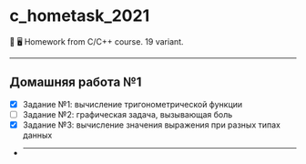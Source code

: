 # c_hometask_2021
📒 🖥 Homework from C/C++ course. 19 variant.
____
## Домашняя работа №1
- [X] Задание №1: вычисление тригонометрической функции
- [ ] Задание №2: графическая задача, вызывающая боль
- [X] Задание №3: вычисление значения выражения при разных типах данных
- ____
